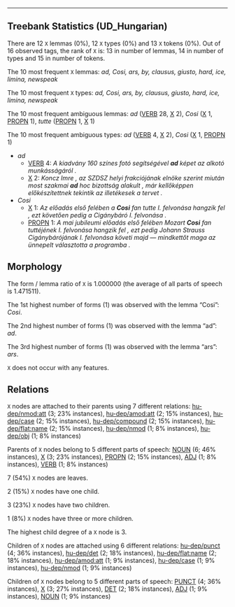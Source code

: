 

--------------------------------------------------------------------------------

## Treebank Statistics (UD_Hungarian)

There are 12 `X` lemmas (0%), 12 `X` types (0%) and 13 `X` tokens (0%).
Out of 16 observed tags, the rank of `X` is: 13 in number of lemmas, 14 in number of types and 15 in number of tokens.

The 10 most frequent `X` lemmas: <em>ad, Cosi, ars, by, clausus, giusto, hard, ice, limina, newspeak</em>

The 10 most frequent `X` types:  <em>ad, Cosi, ars, by, clausus, giusto, hard, ice, limina, newspeak</em>

The 10 most frequent ambiguous lemmas: <em>ad</em> ([VERB]() 28, [X]() 2), <em>Cosi</em> ([X]() 1, [PROPN]() 1), <em>tutte</em> ([PROPN]() 1, [X]() 1)

The 10 most frequent ambiguous types:  <em>ad</em> ([VERB]() 4, [X]() 2), <em>Cosi</em> ([X]() 1, [PROPN]() 1)


* <em>ad</em>
  * [VERB]() 4: <em>A kiadvány 160 színes fotó segítségével <b>ad</b> képet az alkotó munkásságáról .</em>
  * [X]() 2: <em>Koncz Imre , az SZDSZ helyi frakciójának elnöke szerint miután most szakmai <b>ad</b> hoc bizottság alakult , már kellőképpen előkészítettnek tekintik az illetékesek a tervet .</em>
* <em>Cosi</em>
  * [X]() 1: <em>Az előadás első felében a <b>Cosi</b> fan tutte I. felvonása hangzik fel , ezt követően pedig a Cigánybáró I. felvonása .</em>
  * [PROPN]() 1: <em>A mai jubileumi előadás első felében Mozart <b>Cosi</b> fan tuttéjének I. felvonása hangzik fel , ezt pedig Johann Strauss Cigánybárójának I. felvonása követi majd — mindkettőt maga az ünnepelt választotta a programba .</em>

## Morphology

The form / lemma ratio of `X` is 1.000000 (the average of all parts of speech is 1.471511).

The 1st highest number of forms (1) was observed with the lemma “Cosi”: <em>Cosi</em>.

The 2nd highest number of forms (1) was observed with the lemma “ad”: <em>ad</em>.

The 3rd highest number of forms (1) was observed with the lemma “ars”: <em>ars</em>.

`X` does not occur with any features.


## Relations

`X` nodes are attached to their parents using 7 different relations: [hu-dep/nmod:att]() (3; 23% instances), [hu-dep/amod:att]() (2; 15% instances), [hu-dep/case]() (2; 15% instances), [hu-dep/compound]() (2; 15% instances), [hu-dep/flat:name]() (2; 15% instances), [hu-dep/nmod]() (1; 8% instances), [hu-dep/obj]() (1; 8% instances)

Parents of `X` nodes belong to 5 different parts of speech: [NOUN]() (6; 46% instances), [X]() (3; 23% instances), [PROPN]() (2; 15% instances), [ADJ]() (1; 8% instances), [VERB]() (1; 8% instances)

7 (54%) `X` nodes are leaves.

2 (15%) `X` nodes have one child.

3 (23%) `X` nodes have two children.

1 (8%) `X` nodes have three or more children.

The highest child degree of a `X` node is 3.

Children of `X` nodes are attached using 6 different relations: [hu-dep/punct]() (4; 36% instances), [hu-dep/det]() (2; 18% instances), [hu-dep/flat:name]() (2; 18% instances), [hu-dep/amod:att]() (1; 9% instances), [hu-dep/case]() (1; 9% instances), [hu-dep/nmod]() (1; 9% instances)

Children of `X` nodes belong to 5 different parts of speech: [PUNCT]() (4; 36% instances), [X]() (3; 27% instances), [DET]() (2; 18% instances), [ADJ]() (1; 9% instances), [NOUN]() (1; 9% instances)


